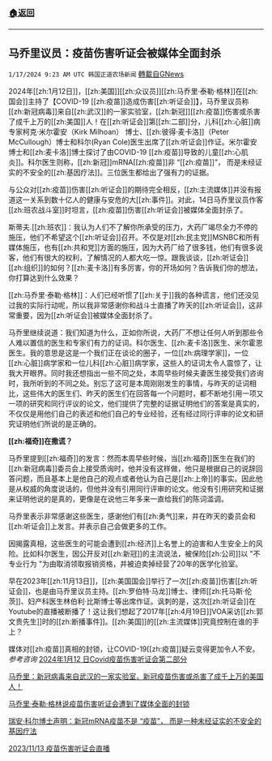 ###  [:house:返回](README.md)
---


## 马乔里议员：疫苗伤害听证会被媒体全面封杀
`1/17/2024 9:23 AM UTC 韩国正道农场新闻` [轉載自GNews](https://gnews.org/articles/2227764)

2024年[[zh:1月12日]]，[[zh:美国]][[zh:众议员]][[zh:马乔里·泰勒·格林]]在[[zh:国会]]主持了【COVID-19 [[zh:疫苗]]造成伤害[[zh:听证会]]】，马乔里议员称[[zh:新冠病毒]]来自[[zh:武汉]]的一家实验室，[[zh:新冠]][[zh:疫苗]]伤害或杀害了成千上万的[[zh:美国]]人！在[[zh:听证会]]第[[zh:二部]]分，儿科[[zh:心脏]]病专家柯克·米尔霍安（Kirk Milhoan） 博士、[[zh:彼得·麦卡洛]]（Peter McCullough）博士和科尔(Ryan Cole)医生出席了[[zh:听证会]]作证。米尔霍安博士和[[zh:麦卡洛]]博士探讨了由COVID-19 [[zh:疫苗]]导致的儿童[[zh:心肌炎]]。科尔医生则称，[[zh:新冠]]mRNA[[zh:疫苗]]非 “[[zh:疫苗]]”， 而是未经证实的不安全的[[zh:基因疗法]]。三位医生都给出了强有力的证据。

与公众对[[zh:疫苗]]伤害[[zh:听证会]]的期待完全相反，[[zh:主流媒体]]并没有报道这一关系到数十亿人的健康与安危的大[[zh:事件]]。对此，14日马乔里议员作客[[zh:班农战斗室]]时坦言，[[zh:疫苗]]伤害[[zh:听证会]]被媒体全面封杀了。

斯蒂夫.[[zh:班农]]：我认为人们不了解你所承受的压力，大药厂竭尽全力不停的施压，他们不希望这个[[zh:听证会]]召开。不仅是对[[zh:民主党]]MSNBC和所有媒体施压，也有[[zh:共和党]]方面的施压，因为大药厂给了很多钱，他们有很多说客，他们有很大的权利，了解情况的人都大吃一惊。跟我谈谈，[[zh:听证会]][[zh:组织]]的如何？[[zh:麦卡洛]]有多厉害，你的开场如何？告诉我们你的想法，你打算达到什么效果？

[[zh:马乔里·泰勒·格林]]：人们已经听惯了[[zh:关于]]我的各种谎言，他们还没见过我的实际行动呢，所以我非常感谢你和战斗士直播了昨天的[[zh:听证会]]，这非常重要，因为[[zh:听证会]]被媒体全面封杀了。

马乔里继续说道：我们知道为什么，正如你所说，大药厂不想让任何人听到那些令人难以置信的医生和专家们有力的证词。科尔医生、[[zh:麦卡洛]]医生、米尔霍恩医生。我的意思是这是一个我们正在谈论的圈子，一位[[zh:病理学家]]，一位[[zh:心脏]]病学家和一位儿科[[zh:心脏]]病学家，这些人的证词太令人震惊了，让我大开眼界。同时我还想指出一些不同之处，本周早些时候夫妻医生接受我们咨询时，我所听到的不同之处。别忘了这可是本周刚刚发生的事情，与昨天的证词相比，这些伟大的医生们、昨天的医生们在回答每一个问题时，都不断地引用一项又一项的研究和同行评议的论文，他们提供了完整的证据证明他们的答案是真实的，不仅仅是用他们自己的表述和他们自己的专业经验，还有经过同行评审的论文和研究证明他们所说的是正确的。

**[[zh:福奇]]在撒谎？**

马乔里提到[[zh:福奇]]的发言：然而本周早些时候，当[[zh:福奇]]医生在我们的[[zh:新冠病毒]]委员会上接受质询时，他并没有这样做，他只是根据自己的说辞回答问题，而且基本上是他自己的观点或者他认为自己是[[zh:上帝]]的事实。因此他是从权威的角度说话的，但他并没有引用同行评审的论文。他没有引用研究和证据来证明他说的是真的，更像是在说他三年多来一直给我们的陈词滥调。

马乔里表示非常感谢这些医生，感谢他们有[[zh:勇气]]来，并在昨天的委员会和[[zh:听证会]]上发言。并表示自己会做更多的工作。

因揭露真相，这些医生的可能会遭到[[zh:经济]]上名誉上的迫害和人生安全上的风险。比如科尔医生，因公开反对[[zh:新冠]]的主流说法，被保险[[zh:公司]]以 "不专业行为 "为由取消领取报销资格，并被迫卖掉经营了20年的医学化验室。

早在2023年[[zh:11月13日]]，[[zh:美国国会]]举行了一次[[zh:疫苗]]伤害[[zh:听证会]]，也是由马乔里议员主持。[[zh:罗伯特·马龙]]博士、律师[[zh:托马斯·伦茨]]、妇产科医生林伯利·比斯博士等出席作证。讽刺的是，这次[[zh:听证会]]在Youtube的直播被断播了！这让我们想起了2017年[[zh:4月19日]]VOA采访[[zh:郭文贵先生]]时的[[zh:断播事件]]。[[zh:美国]]的[[zh:主流媒体]]究竟控制在谁的手上？

媒体对[[zh:疫苗]]真相的封锁，让COVID-19[[zh:疫苗]]疑云变得更加令人不安。
*参考咨询*
[2024年1月12 日Covid疫苗伤害听证会第二部分](https://gettr.com/post/p2y7z9x2624)

[马乔里：新冠病毒来自武汉的一家实验室，新冠疫苗伤害或杀害了成千上万的美国人！](https://gettr.com/post/p2ygx6q5896)

[马乔里·泰勒·格林说疫苗伤害听证会遭到了媒体全面的封锁](https://x.com/tietietie7/status/1747116756483654043?s=20)

[瑞安·科尔博士声明：新冠mRNA疫苗不是 “疫苗”， 而是一种未经证实的不安全的基因疗法](https://gettr.com/post/p2yhppccb1d)

[2023/11/13 疫苗伤害听证会直播](https://www.youtube.com/watch?v=Ozoyxd45ktE&t=52s)
